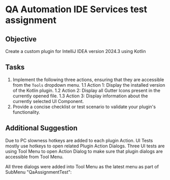 # QA Automation IDE Services test assignment
## Objective
Create a custom plugin for IntelliJ IDEA version 2024.3 using Kotlin
## Tasks
1. Implement the following three actions, ensuring that they are accessible from the `Tools` dropdown menu.
1.1 Action 1: Display the installed version of the Kotlin plugin.
1.2 Action 2: Display all Gutter Icons present in the currently opened file.
1.3 Action 3: Display information about the currently selected UI Component.
3. Provide a concise checklist or test scenario to validate your plugin's functionality.
## Additional Suggestion
Due to PC slowness hotkeys are added to each plugin Action. UI Tests mostly use hotkeys to open related Plugin Action Dialogs. 
Three UI tests are using Tool Menu to open Action Dialog to make sure that plugin dialogs are accessible from Tool Menu.

All three dialogs were added into Tool Menu as the latest menu as part of SubMenu "QaAssignmentTest": 

